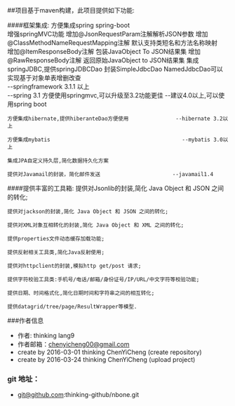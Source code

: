 ##项目基于maven构建，此项目提供如下功能:

####框架集成:
	方便集成spring  spring-boot                     
	增强springMVC功能 增加@JsonRequestParam注解解析JSON参数
	增加@ClassMethodNameRequestMapping注解 默认支持类短名和方法名称映射  
	增加@ItemResponseBody注解 包装JavaObject To JSON结果集
	增加@RawResponseBody注解  返回原始JavaObject to JSON结果集
	集成springJDBC,提供springJDBCDao 
	封装SimpleJdbcDao NamedJdbcDao可以实现基于对象单表增删改查                                     
	--springframework 3.1.1 以上                                              
	--spring 3.1 方便使用springmvc,可以升级至3.2功能更佳 
	--建议4.0以上,可以使用spring boot     
	                                       
	 
	方便集成hibernate,提供hiberanteDao方便使用               --hibernate 3.2以上
	
	方便集成mybatis                                          --mybatis 3.0以上    
	  
	集成JPA自定义持久层,简化数据持久化方案                           
	
	提供对Javamail的封装，简化邮件发送                       --javamail1.4

####提供丰富的工具箱:
	提供对Jsonlib的封装,简化 Java Object 和 JSON 之间的转化;
	
	提供对jackson的封装,简化 Java Object 和 JSON 之间的转化;
	
	提供对XML对象互相转化的封装,简化 Java Object 和 XML 之间的转化;
	
	提供properties文件动态缓存加载功能;
	
	提供反射相关工具类,简化Java反射使用;
	
	提供对httpclient的封装,模拟http get/post 请求;
	
	提供字符校验工具类:手机号/电话/邮箱/身份证号/IP/URL/中文字符等校验功能;
	
	提供日期、时间格式化,简化日期时间和字符串之间的相互转化;
	
	提供datagrid/tree/page/ResultWrapper等模型.

###作者信息

- 作者:     thinking lang9
- 作者邮箱：chenyicheng00@gmail.com
- create by 2016-03-01 thinking ChenYiCheng (create repository)
- create by 2016-03-24 thinking ChenYiCheng (upload project)

### git 地址：
- git@github.com:thinking-github/nbone.git
